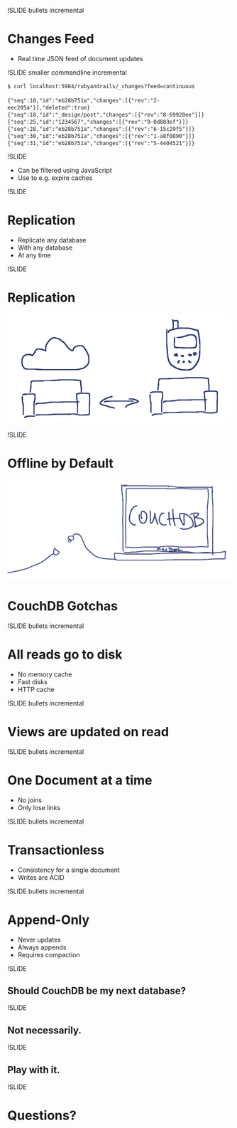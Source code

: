 !SLIDE bullets incremental

# Changes Feed #

* Real time JSON feed of document updates

!SLIDE smaller commandline incremental

    $ curl localhost:5984/rubyandrails/_changes?feed=continuous

    {"seq":10,"id":"eb28b751a","changes":[{"rev":"2-eec205a"}],"deleted":true}
    {"seq":18,"id":"_design/post","changes":[{"rev":"8-69920ee"}]}
    {"seq":25,"id":"1234567","changes":[{"rev":"9-0d883ef"}]}
    {"seq":28,"id":"eb28b751a","changes":[{"rev":"6-15c29f5"}]}
    {"seq":30,"id":"eb28b751a","changes":[{"rev":"1-a8f0890"}]}
    {"seq":31,"id":"eb28b751a","changes":[{"rev":"5-4404521"}]}

!SLIDE

* Can be filtered using JavaScript
* Use to e.g. expire caches

!SLIDE

# Replication #

* Replicate any database
* With any database
* At any time

!SLIDE

# Replication #

![Replication](replication.png)

!SLIDE

# Offline by Default #

![Offline](offline.png)

# CouchDB Gotchas #

!SLIDE bullets incremental

# All reads go to disk #

* No memory cache
* Fast disks
* HTTP cache

!SLIDE bullets incremental

# Views are updated on read #

!SLIDE bullets incremental

# One Document at a time #

* No joins
* Only lose links

!SLIDE bullets incremental

# Transactionless #

* Consistency for a single document
* Writes are ACID

!SLIDE bullets incremental

# Append-Only #

* Never updates
* Always appends
* Requires compaction

!SLIDE

## Should CouchDB be my next database? ##

!SLIDE

## Not necessarily. ##

!SLIDE

## Play with it. ##

!SLIDE

# Questions? #
